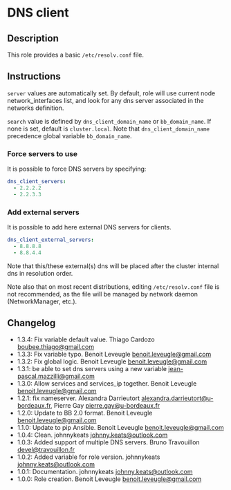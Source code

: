 # DNS client

## Description

This role provides a basic `/etc/resolv.conf` file.

## Instructions

`server` values are automatically set. By default, role will use current node network_interfaces list, and look for any dns server associated in the networks definition.

`search` value is defined by `dns_client_domain_name` or `bb_domain_name`. If none is set, default is `cluster.local`.
Note that `dns_client_domain_name` precedence global variable `bb_domain_name`.

### Force servers to use

It is possible to force DNS servers by specifying:

```yaml
dns_client_servers:
  - 2.2.2.2
  - 2.2.3.3
```

### Add external servers

It is possible to add here external DNS servers for clients.

```yaml
dns_client_external_servers:
  - 8.8.8.8
  - 8.8.4.4
```
Note that this/these external(s) dns will be placed after the cluster internal dns in resolution order.

Note also that on most recent distributions, editing `/etc/resolv.conf` file is not recommended, as the file will be managed by network daemon (NetworkManager, etc.).

## Changelog

* 1.3.4: Fix variable default value. Thiago Cardozo <boubee.thiago@gmail.com>
* 1.3.3: Fix variable typo. Benoit Leveugle <benoit.leveugle@gmail.com>
* 1.3.2: Fix global logic. Benoit Leveugle <benoit.leveugle@gmail.com>
* 1.3.1: be able to set dns servers using a new variable <jean-pascal.mazzilli@gmail.com>
* 1.3.0: Allow services and services_ip together. Benoit Leveugle <benoit.leveugle@gmail.com>
* 1.2.1: fix nameserver. Alexandra Darrieutort <alexandra.darrieutort@u-bordeaux.fr>, Pierre Gay <pierre.gay@u-bordeaux.fr>
* 1.2.0: Update to BB 2.0 format. Benoit Leveugle <benoit.leveugle@gmail.com>
* 1.1.0: Update to pip Ansible. Benoit Leveugle <benoit.leveugle@gmail.com>
* 1.0.4: Clean. johnnykeats <johnny.keats@outlook.com>
* 1.0.3: Added support of multiple DNS servers. Bruno Travouillon <devel@travouillon.fr>
* 1.0.2: Added variable for role version. johnnykeats <johnny.keats@outlook.com>
* 1.0.1: Documentation. johnnykeats <johnny.keats@outlook.com>
* 1.0.0: Role creation. Benoit Leveugle <benoit.leveugle@gmail.com>
